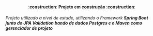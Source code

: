 <h4 align="center"> 
    :construction:  Projeto em construção  :construction:
</h4>
<h6> Projeto utilizado a nivel de estudo, utilizando o <i>Framework <b>Spring Boot<b/></i> junto do <i><b>JPA</b></i> <i><b>Validation</b></i> bando de dados <i><b>Postgres</b></i> e o <i><b>Maven</b></i> como gerenciador de projeto </h6>

